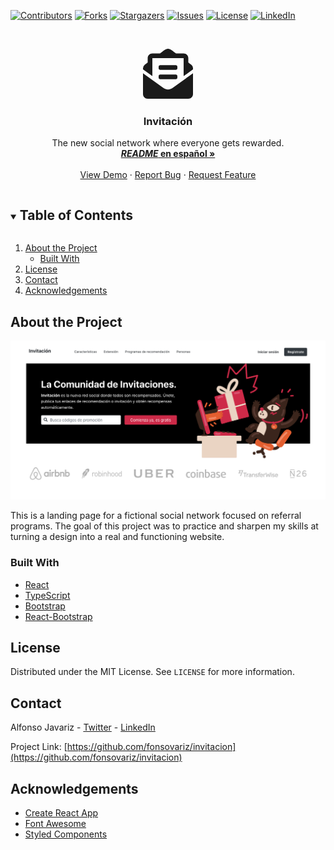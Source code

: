 [![Contributors][contributors-shield]][contributors-enlace]
[![Forks][forks-shield]][forks-enlace]
[![Stargazers][stars-shield]][stars-enlace]
[![Issues][issues-shield]][issues-enlace]
[![License][license-shield]][license-enlace]
[![LinkedIn][linkedin-shield]][linkedin-enlace]

<!-- Proyect Logo -->
<br />
<p align="center">
<svg style="width: 80px; height: 80px" aria-hidden="true" focusable="false" data-prefix="fas" data-icon="envelope-open-text" role="img" xmlns="http://www.w3.org/2000/svg" viewBox="0 0 512 512" class="svg-inline--fa fa-envelope-open-text fa-w-16 fa-3x"><path fill="currentColor" d="M176 216h160c8.84 0 16-7.16 16-16v-16c0-8.84-7.16-16-16-16H176c-8.84 0-16 7.16-16 16v16c0 8.84 7.16 16 16 16zm-16 80c0 8.84 7.16 16 16 16h160c8.84 0 16-7.16 16-16v-16c0-8.84-7.16-16-16-16H176c-8.84 0-16 7.16-16 16v16zm96 121.13c-16.42 0-32.84-5.06-46.86-15.19L0 250.86V464c0 26.51 21.49 48 48 48h416c26.51 0 48-21.49 48-48V250.86L302.86 401.94c-14.02 10.12-30.44 15.19-46.86 15.19zm237.61-254.18c-8.85-6.94-17.24-13.47-29.61-22.81V96c0-26.51-21.49-48-48-48h-77.55c-3.04-2.2-5.87-4.26-9.04-6.56C312.6 29.17 279.2-.35 256 0c-23.2-.35-56.59 29.17-73.41 41.44-3.17 2.3-6 4.36-9.04 6.56H96c-26.51 0-48 21.49-48 48v44.14c-12.37 9.33-20.76 15.87-29.61 22.81A47.995 47.995 0 0 0 0 200.72v10.65l96 69.35V96h320v184.72l96-69.35v-10.65c0-14.74-6.78-28.67-18.39-37.77z" class=""></path></svg>
  <h3 align="center">Invitación</h3>

  <p align="center">
    The new social network where everyone gets rewarded.
    <br />
    <a href="https://github.com/fonsovariz/invitacion/blob/main/README.md"><strong><span style="font-style: italic">README</span> en español »</strong></a>
    <br />
    <br />
    <a href="https://invtcn.vercel.app/">View Demo</a>
    ·
    <a href="https://github.com/fonsovariz/invitacion/issues">Report Bug</a>
    ·
    <a href="https://github.com/fonsovariz/invitacion/issues">Request Feature</a>
  </p>
</p>

<!-- Table of Contents -->
<details open="open">
  <summary><h2 style="display: inline-block">Table of Contents</h2></summary>
  <ol>
    <li>
      <a href="#about-the-project">About the Project</a>
      <ul>
        <li><a href="#built-with">Built With</a></li>
      </ul>
    </li>
    <li><a href="#license">License</a></li>
    <li><a href="#contact">Contact</a></li>
    <li><a href="#acknowledgements">Acknowledgements</a></li>
  </ol>
</details>

<!-- About the Project -->

## About the Project

[![Invitación Screenshot][invitacion-screenshot]](https://invtcn.vercel.app/)

This is a landing page for a fictional social network focused on referral programs. The goal of this project was to practice and sharpen my skills at turning a design into a real and functioning website.

### Built With

- [React](https://reactjs.org/)
- [TypeScript](https://www.typescriptlang.org/)
- [Bootstrap](https://getbootstrap.com/)
- [React-Bootstrap](https://react-bootstrap.github.io/)

<!-- License -->

## License

Distributed under the MIT License. See `LICENSE` for more information.

<!-- Contact -->

## Contact

Alfonso Javariz - [Twitter](https://twitter.com/fonsovariz) - [LinkedIn][linkedin-enlace]

Project Link: [https://github.com/fonsovariz/invitacion](https://github.com/fonsovariz/invitacion)

<!-- Acknowledgements -->

## Acknowledgements

- [Create React App](https://github.com/facebook/create-react-app)
- [Font Awesome](https://fontawesome.com/)
- [Styled Components](https://styled-components.com/)

<!-- Links and Images -->

[contributors-shield]: https://img.shields.io/github/contributors/fonsovariz/invitacion.svg?style=for-the-badge
[contributors-enlace]: https://github.com/fonsovariz/invitacion/graphs/contributors
[forks-shield]: https://img.shields.io/github/forks/fonsovariz/invitacion.svg?style=for-the-badge
[forks-enlace]: https://github.com/fonsovariz/invitacion/network/members
[stars-shield]: https://img.shields.io/github/stars/fonsovariz/invitacion.svg?style=for-the-badge
[stars-enlace]: https://github.com/fonsovariz/invitacion/stargazers
[issues-shield]: https://img.shields.io/github/issues/fonsovariz/invitacion.svg?style=for-the-badge
[issues-enlace]: https://github.com/fonsovariz/invitacion/issues
[license-shield]: https://img.shields.io/github/license/fonsovariz/invitacion.svg?style=for-the-badge
[license-enlace]: https://github.com/fonsovariz/invitacion/blob/main/LICENSE
[linkedin-shield]: https://img.shields.io/badge/-LinkedIn-black.svg?style=for-the-badge&logo=linkedin&colorB=555
[linkedin-enlace]: https://linkedin.com/in/fonsovariz
[invitacion-screenshot]: ./public/invitacion-captura.png
